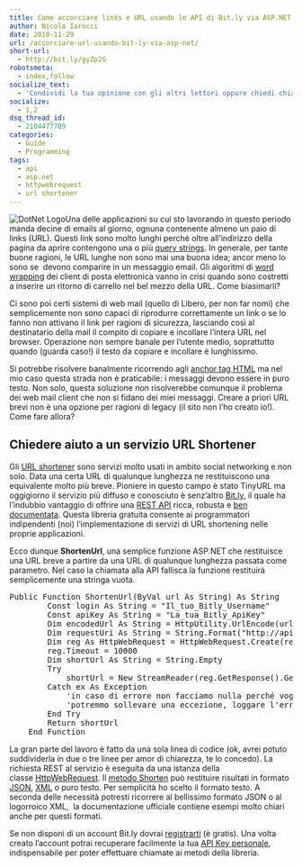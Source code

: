```yaml
---
title: Come accorciare links e URL usando le API di Bit.ly via ASP.NET
author: Nicola Iarocci
date: 2010-11-29
url: /accorciare-url-usando-bit-ly-via-asp-net/
short-url:
  - http://bit.ly/gyZp2G
robotsmeta:
  - index,follow
socialize_text:
  - 'Condividi la tua opinione con gli altri lettori oppure chiedi chiarimenti <a href="#comments">lasciando un commento</a>. Puoi anche <a href="http://nicolaiarocci.com/feed/" title="Syndicate this site using RSS">iscriverti al feed <abbr title="Really Simple Syndication">RSS</abbr></a> per tenerti aggiornato/a sugli articoli pubblicati. Ciao e grazie, Nicola.'
socialize:
  - 1,2
dsq_thread_id:
  - 2104477789
categories:
  - Guide
  - Programming
tags:
  - api
  - asp.net
  - httpwebrequest
  - url shortener
---
```

<img class="alignright size-full wp-image-1152" title="DotNet Logo" src="http://i2.wp.com/nicolaiarocci.com/wp-content/uploads/dotnet-logo-new.jpg?fit=221%2C210" alt="DotNet Logo" srcset="http://i2.wp.com/nicolaiarocci.com/wp-content/uploads/dotnet-logo-new.jpg?w=221 221w, http://i2.wp.com/nicolaiarocci.com/wp-content/uploads/dotnet-logo-new.jpg?resize=150%2C142 150w" sizes="(max-width: 221px) 100vw, 221px" data-recalc-dims="1" />Una delle applicazioni su cui sto lavorando in questo periodo manda decine di emails al giorno, ognuna contenente almeno un paio di links (URL). Questi link sono molto lunghi perché oltre all&#8217;indirizzo della pagina da aprire contengono una o più [query strings][1]. In generale, per tante buone ragioni, le URL lunghe non sono mai una buona idea; ancor meno lo sono se  devono comparire in un messaggio email. Gli algoritmi di [word wrapping][2] dei client di posta elettronica vanno in crisi quando sono costretti a inserire un ritorno di carrello nel bel mezzo della URL. Come biasimarli? <!--more-->

Ci sono poi certi sistemi di web mail (quello di Libero, per non far nomi) che semplicemente non sono capaci di riprodurre correttamente un link o se lo fanno non attivano il link per ragioni di sicurezza, lasciando così al destinatario della mail il compito di copiare e incollare l&#8217;intera URL nel browser. Operazione non sempre banale per l&#8217;utente medio, soprattutto quando (guarda caso!) il testo da copiare e incollare è lunghissimo.

Si potrebbe risolvere banalmente ricorrendo agli [anchor tag HTML][3] ma nel mio caso questa strada non è praticabile: i messaggi devono essere in puro testo. Non solo, questa soluzione non risolverebbe comunque il problema dei web mail client che non si fidano dei miei messaggi. Creare a priori URL brevi non è una opzione per ragioni di legacy (il sito non l&#8217;ho creato io!). Come fare allora?

## Chiedere aiuto a un servizio URL Shortener

Gli [URL shortener][4] sono servizi molto usati in ambito social networking e non solo. Data una certa URL di qualunque lunghezza ne restituiscono una equivalente molto più breve. Pioniere in questo campo è stato TinyURL ma oggigiorno il servizio più diffuso e conosciuto è senz&#8217;altro [Bit.ly][5], il quale ha l&#8217;indubbio vantaggio di offrire una [REST API][6] ricca, robusta e [ben documentata][7]. Questa libreria gratuita consente ai programmatori indipendenti (noi) l&#8217;implementazione di servizi di URL shortening nelle proprie applicazioni.

Ecco dunque **ShortenUrl**, una semplice funzione ASP.NET che restituisce una URL breve a partire da una URL di qualunque lunghezza passata come parametro. Nel caso la chiamata alla API fallisca la funzione restituirà semplicemente una stringa vuota.

<pre class="brush:vb">Public Function ShortenUrl(ByVal url As String) As String
        Const login As String = "Il_tuo_Bitly_Username"
        Const apiKey As String = "La_tua_Bitly_ApiKey"
        Dim encodedUrl As String = HttpUtility.UrlEncode(url)
        Dim requestUri As String = String.Format("http://api.bit.ly/v3/shorten?login={0}&apiKey={1}&longUrl={2}&format=txt", login, apiKey, encodedUrl)
        Dim reg As HttpWebRequest = HttpWebRequest.Create(requestUri)
        reg.Timeout = 10000
        Dim shortUrl As String = String.Empty
        Try
            shortUrl = New StreamReader(reg.GetResponse().GetResponseStream).ReadLine
        Catch ex As Exception
            'in caso di errore non facciamo nulla perché vogliamo restituire semplicemente una stringa vuota.
            'potremmo sollevare una eccezione, loggare l'errore, ecc.
        End Try
        Return shortUrl
    End Function</pre>

La gran parte del lavoro è fatto da una sola linea di codice (ok, avrei potuto suddividerla in due o tre linee per amor di chiarezza, te lo concedo). La richiesta REST al servizio è eseguita da una istanza della classe [HttpWebRequest][8]. Il [metodo Shorten][9] può restituire risultati in formato [JSON][10], [XML][11] o puro testo. Per semplicità ho scelto il formato testo. A seconda delle necessità potresti ricorrere al bellissimo formato JSON o al logorroico XML,  la documentazione ufficiale contiene esempi molto chiari anche per questi formati.

Se non disponi di un account Bit.ly dovrai [registrarti][12] (è gratis). Una volta creato l&#8217;account potrai recuperare facilmente la tua [API Key personale][13], indispensabile per poter effettuare chiamate ai metodi della libreria.

 [1]: http://en.wikipedia.org/wiki/Query_string
 [2]: http://en.wikipedia.org/wiki/Word_wrap
 [3]: http://www.w3schools.com/HTML/html_links.asp
 [4]: http://it.wikipedia.org/wiki/URL_shortening
 [5]: http://bit.ly/
 [6]: http://it.wikipedia.org/wiki/Representational_State_Transfer
 [7]: http://code.google.com/p/bitly-api/wiki/ApiDocumentation#bit.ly_API_Documentation
 [8]: http://msdn.microsoft.com/it-it/library/system.net.httpwebrequest(v=VS.90).aspx
 [9]: http://code.google.com/p/bitly-api/wiki/ApiDocumentation#/v3/shorten
 [10]: http://it.wikipedia.org/wiki/JSON
 [11]: http://it.wikipedia.org/wiki/XML
 [12]: http://bit.ly/a/sign_up
 [13]: http://bit.ly/a/your_api_key
